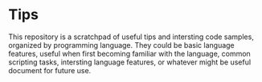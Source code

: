 # Tips



This repository is a scratchpad of useful tips and intersting code samples, organized by programming language. They could be basic language features, useful when first becoming familiar with the language, common scripting tasks, intersting language features, or whatever might be useful document for future use. 

